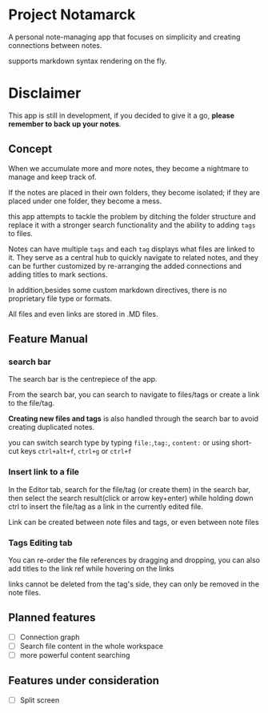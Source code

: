 # Project Notamarck

A personal note-managing app that focuses on simplicity and creating connections between notes.

supports markdown syntax rendering on the fly.

# Disclaimer

This app is still in development, if you decided to give it a go, **please remember to back up your notes**.

## Concept

When we accumulate more and more notes, they become a nightmare to manage and keep track of.

If the notes are placed in their own folders, they become isolated; if they are placed under one folder, they become a
mess.

this app attempts to tackle the problem by ditching the folder structure and replace it with a stronger search functionality and the ability to adding `tags` to files.

Notes can have multiple `tags` and each `tag` displays what files are linked to it. They serve as a central hub to
quickly navigate to related notes,
and they can be further customized by re-arranging the added connections and adding titles to mark sections.

In addition,besides some custom markdown directives, there is no proprietary file type or formats.

All files and even links are stored in .MD files.

## Feature Manual

### search bar

The search bar is the centrepiece of the app.

From the search bar, you can search to navigate to files/tags or create a link to the file/tag.

**Creating new files and tags** is also handled through the search bar to avoid creating duplicated notes.

you can switch search type by typing `file:`,`tag:`, `content:` or using short-cut keys `ctrl+alt+f`, `ctrl+g` or
`ctrl+f`

### Insert link to a file

In the Editor tab, search for the file/tag (or create them) in the search bar, then select the search result(click or
arrow
key+enter)
while holding down ctrl to insert the file/tag as a link in the currently edited file.

Link can be created between note files and tags, or even between note files

### Tags Editing tab

You can re-order the file references by dragging and dropping, you can also add titles to the link ref while hovering
on the links

links cannot be deleted from the tag's side, they can only be removed in the note files.

## Planned features

- [ ] Connection graph
- [ ] Search file content in the whole workspace
- [ ] more powerful content searching

## Features under consideration

- [ ] Split screen